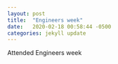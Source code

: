 ```yaml
---
layout: post
title:  "Engineers week"
date:   2020-02-18 00:58:44 -0500
categories: jekyll update
---
```

Attended Engineers week